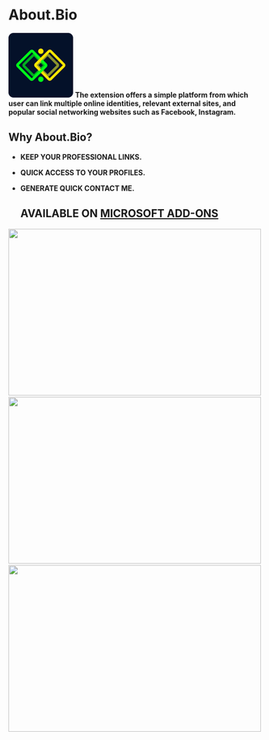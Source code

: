 # About.Bio
<img src="logo.png" />
<b>The extension offers a simple platform from which user can link multiple online identities, relevant external sites, and popular social networking websites such as Facebook, Instagram.<b>

## Why About.Bio?
- KEEP YOUR PROFESSIONAL LINKS.
- QUICK ACCESS TO YOUR PROFILES.
- GENERATE QUICK CONTACT ME.

  ## AVAILABLE ON <a href="https://microsoftedge.microsoft.com/addons/detail/aboutbio/cnckhmjgafphfacjpiejjeckdacpemlm" >MICROSOFT ADD-ONS</a>

<img width="500" height="330" src="https://store-images.s-microsoft.com/image/apps.58432.a5d3380e-4546-4775-9420-948e885480cd.54d5a837-7dbe-4c97-be39-4819aa1928e4.e5daac3b-d03c-43db-8ad0-301b2b1c9071" />
  <img width="500" height="330" src="https://store-images.s-microsoft.com/image/apps.62538.a5d3380e-4546-4775-9420-948e885480cd.54d5a837-7dbe-4c97-be39-4819aa1928e4.ddf417a6-fa3b-45a2-8b19-d7876209d253" />
  <img width="500" height="330" src="https://store-images.s-microsoft.com/image/apps.63628.a5d3380e-4546-4775-9420-948e885480cd.54d5a837-7dbe-4c97-be39-4819aa1928e4.cb6c6c69-9fe9-42d1-a647-414786397cb2" />
